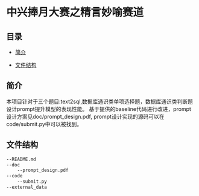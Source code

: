# 中兴捧月大赛之精言妙喻赛道


## 目录

- [简介](#简介)

- [文件结构](#文件结构)




## 简介

本项目针对于三个题目:text2sql,数据库通识类单项选择题，数据库通识类判断题设计prompt提升模型的表现性能。
基于提供的baseline代码进行改进，prompt设计方案见doc/prompt_design.pdf,
prompt设计实现的源码可以在code/submit.py中可以被找到。


## 文件结构
```bash
--README.md
--doc
    --prompt_design.pdf
--code
    --submit.py
--external_data
```

